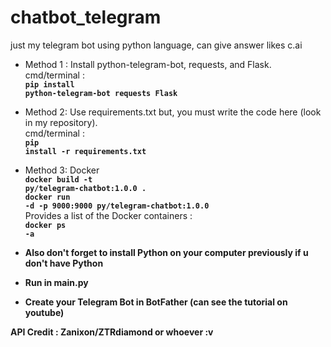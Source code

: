# chatbot_telegram
just my telegram bot using python language, can give answer likes c.ai

* Method 1 :
Install python-telegram-bot, requests, and Flask.<br>cmd/terminal : <br>
<code><strong>pip install python-telegram-bot requests Flask</strong></code>

* Method 2:
Use requirements.txt but, you must write the code here (look in my repository).<br>cmd/terminal : <br>
<code><strong>pip install -r requirements.txt</strong></code>

* Method 3: Docker<br>
<code><strong>docker build -t py/telegram-chatbot:1.0.0 .</strong></code><br>
<code><strong>docker run -d -p 9000:9000 py/telegram-chatbot:1.0.0</strong></code><br>
Provides a list of the Docker containers :<br>
<code><strong>docker ps -a<strong></code>


- Also don't forget to install Python on your computer previously if u don't have Python

- Run in main.py
  
- Create your Telegram Bot in BotFather (can see the tutorial on youtube)

API Credit : Zanixon/ZTRdiamond or whoever :v
